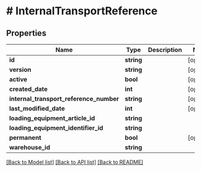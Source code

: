 # # InternalTransportReference

## Properties

Name | Type | Description | Notes
------------ | ------------- | ------------- | -------------
**id** | **string** |  | [optional]
**version** | **string** |  | [optional]
**active** | **bool** |  | [optional]
**created_date** | **int** |  | [optional]
**internal_transport_reference_number** | **string** |  | [optional]
**last_modified_date** | **int** |  | [optional]
**loading_equipment_article_id** | **string** |  |
**loading_equipment_identifier_id** | **string** |  |
**permanent** | **bool** |  | [optional]
**warehouse_id** | **string** |  |

[[Back to Model list]](../../README.md#models) [[Back to API list]](../../README.md#endpoints) [[Back to README]](../../README.md)

